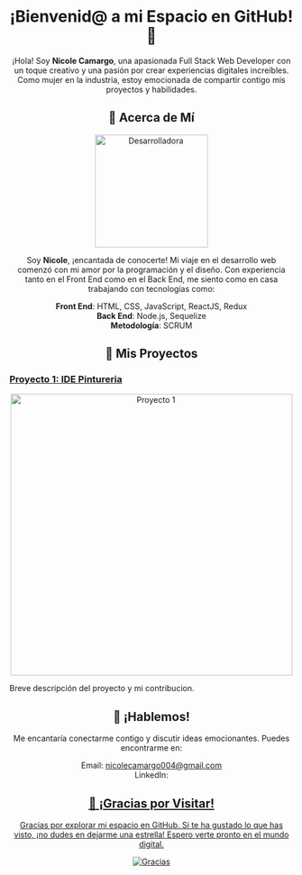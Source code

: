 <!-- Encabezado -->
<h1 align="center">¡Bienvenid@ a mi Espacio en GitHub! 🚀</h1>

<p align="center">
  ¡Hola! Soy <strong>Nicole Camargo</strong>, una apasionada Full Stack Web Developer con un toque creativo y una pasión por crear experiencias digitales increíbles. Como mujer en la industria, estoy emocionada de compartir contigo mis proyectos y habilidades.
</p>

<!-- Acerca de Mí -->
<h2 align="center">🌟 Acerca de Mí</h2>

<p align="center">
  <img src="https://enlace-a-imagen-desarrolladora" alt="Desarrolladora" width="200">
</p>

<p align="center">
  Soy <strong>Nicole</strong>, ¡encantada de conocerte! Mi viaje en el desarrollo web comenzó con mi amor por la programación y el diseño. Con experiencia tanto en el Front End como en el Back End, me siento como en casa trabajando con tecnologías como:
</p>

<p align="center">
  <strong>Front End</strong>: HTML, CSS, JavaScript, ReactJS, Redux<br>
  <strong>Back End</strong>: Node.js, Sequelize<br>
  <strong>Metodología</strong>: SCRUM
</p>

<!-- Mis Proyectos -->
<h2 align="center">🚀 Mis Proyectos</h2>

<h3><a href="(https://pinturas-app-front-git-pre-develop-pf-pinturas.vercel.app/developers)">Proyecto 1: IDE Pintureria</a></h3>

<p align="center">
  <img src="https://enlace-a-imagen-proyecto-1" alt="Proyecto 1" width="500">
</p>

<p>
  Breve descripción del proyecto y mi contribucion.
</p>




<h2 align="center">📱 ¡Hablemos!</h2>

<p align="center">
  Me encantaría conectarme contigo y discutir ideas emocionantes. Puedes encontrarme en:
</p>

<p align="center">
  Email: <a href="https://mail.google.com/mail/u/2/#inbox
">nicolecamargo004@gmail.com</a><br>
  LinkedIn: <a href="[https://www.linkedin.com/in/nicole-sofia-camargo-garcia-189648265/]"Nicole Sofia Camargo Garcia</a><br>
</p>

<!-- Agradecimiento -->
<h2 align="center">💖 ¡Gracias por Visitar!</h2>

<p align="center">
  Gracias por explorar mi espacio en GitHub. Si te ha gustado lo que has visto, ¡no dudes en dejarme una estrella! Espero verte pronto en el mundo digital.
</p>

<p align="center">
  <img src="https://enlace-a-imagen-de-gracias" alt="Gracias">
</p>

